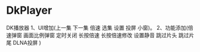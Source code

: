 # DkPlayer
 DK播放器 1、UI增加(上一集 下一集 倍速 选集 设置 投屏 小窗)。 2、功能添加(倍速弹窗 画面比例弹窗 定时关闭 长按倍速 长按倍速修改 设置静音 跳过片头 跳过片尾 DLNA投屏 )
